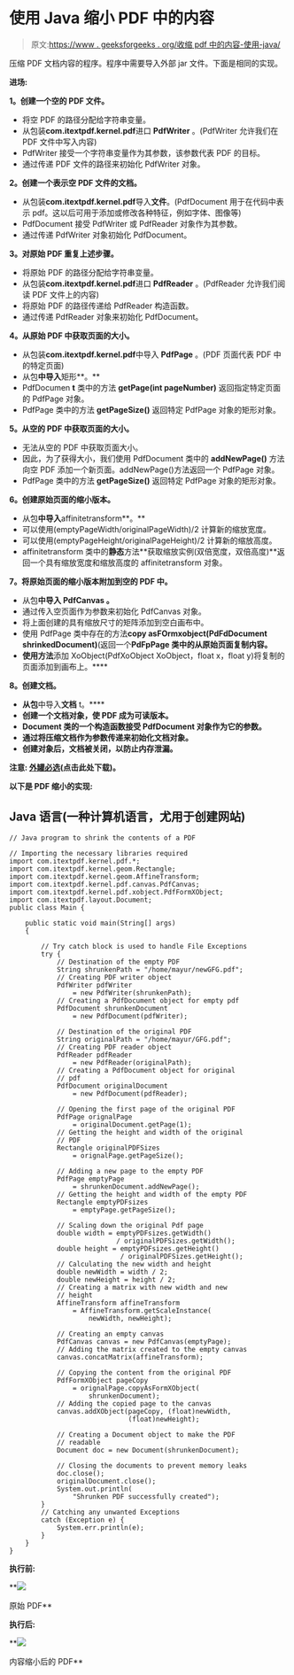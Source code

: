 # 使用 Java 缩小 PDF 中的内容

> 原文:[https://www . geeksforgeeks . org/收缩 pdf 中的内容-使用-java/](https://www.geeksforgeeks.org/shrinking-the-contents-in-a-pdf-using-java/)

压缩 PDF 文档内容的程序。程序中需要导入外部 jar 文件。下面是相同的实现。

**进场:**

**1。创建一个空的 PDF 文件。**

*   将空 PDF 的路径分配给字符串变量。
*   从包装**com.itextpdf.kernel.pdf**进口 **PdfWriter** 。(PdfWriter 允许我们在 PDF 文件中写入内容)
*   PdfWriter 接受一个字符串变量作为其参数，该参数代表 PDF 的目标。
*   通过传递 PDF 文件的路径来初始化 PdfWriter 对象。

**2。创建一个表示空 PDF 文件的文档。**

*   从包装**com.itextpdf.kernel.pdf**导入**文件**。(PdfDocument 用于在代码中表示 pdf。这以后可用于添加或修改各种特征，例如字体、图像等)
*   PdfDocument 接受 PdfWriter 或 PdfReader 对象作为其参数。
*   通过传递 PdfWriter 对象初始化 PdfDocument。

**3。对原始 PDF 重复上述步骤。**

*   将原始 PDF 的路径分配给字符串变量。
*   从包装**com.itextpdf.kernel.pdf**进口 **PdfReader** 。(PdfReader 允许我们阅读 PDF 文件上的内容)
*   将原始 PDF 的路径传递给 PdfReader 构造函数。
*   通过传递 PdfReader 对象来初始化 PdfDocument。

**4。从原始 PDF 中获取页面的大小。**

*   从包装**com.itextpdf.kernel.pdf**中导入 **PdfPage** 。(PDF 页面代表 PDF 中的特定页面)
*   从包**中导入**矩形**。**
*   PdfDocumen **t** 类中的方法 **getPage(int pageNumber)** 返回指定特定页面的 PdfPage 对象。
*   PdfPage 类中的方法 **getPageSize()** 返回特定 PdfPage 对象的矩形对象。

**5。从空的 PDF 中获取页面的大小。**

*   无法从空的 PDF 中获取页面大小。
*   因此，为了获得大小，我们使用 PdfDocument 类中的 **addNewPage()** 方法向空 PDF 添加一个新页面。addNewPage()方法返回一个 PdfPage 对象。
*   PdfPage 类中的方法 **getPageSize()** 返回特定 PdfPage 对象的矩形对象。

**6。创建原始页面的缩小版本。**

*   从包**中导入**affinitetransform**。**
*   可以使用(emptyPageWidth/originalPageWidth)/2 计算新的缩放宽度。
*   可以使用(emptyPageHeight/originalPageHeight)/2 计算新的缩放高度。
*   affinitetransform 类中的**静态**方法**获取缩放实例(双倍宽度，双倍高度)**返回一个具有缩放宽度和缩放高度的 affinitetransform 对象。

**7。将原始页面的缩小版本附加到空的 PDF 中。**

*   从包**中导入 **PdfCanvas** 。**
*   通过传入空页面作为参数来初始化 PdfCanvas 对象。
*   将上面创建的具有缩放尺寸的矩阵添加到空白画布中。
*   使用 PdfPage 类中存在的方法**copy asFOrmxobject(PdFdDocument shrinkedDocument)**(返回一个**PdFpPage 类中的从原始页面复制内容。**
*   **使用方法**添加 XoObject(PdfXoObject XoObject，float x，float y)将复制的页面添加到画布上。****

****8。创建文档。****

*   **从包**中导入**文档** t。****
*   **创建一个文档对象，使 PDF 成为可读版本。**
*   **Document 类的一个构造函数接受 PdfDocument 对象作为它的参数。**
*   **通过将压缩文档作为参数传递来初始化文档对象。**
*   **创建对象后，文档被关闭，以防止内存泄漏。** 

****注意:** [外罐必选](https://jar-download.com/?search_box=com.itextpdf.layout)(点击此处下载)。**

**以下是 PDF 缩小的实现:**

## **Java 语言(一种计算机语言，尤用于创建网站)**

```
// Java program to shrink the contents of a PDF

// Importing the necessary libraries required
import com.itextpdf.kernel.pdf.*;
import com.itextpdf.kernel.geom.Rectangle;
import com.itextpdf.kernel.geom.AffineTransform;
import com.itextpdf.kernel.pdf.canvas.PdfCanvas;
import com.itextpdf.kernel.pdf.xobject.PdfFormXObject;
import com.itextpdf.layout.Document;
public class Main {

    public static void main(String[] args)
    {

        // Try catch block is used to handle File Exceptions
        try {
            // Destination of the empty PDF
            String shrunkenPath = "/home/mayur/newGFG.pdf";
            // Creating PDF writer object
            PdfWriter pdfWriter
                = new PdfWriter(shrunkenPath);
            // Creating a PdfDocument object for empty pdf
            PdfDocument shrunkenDocument
                = new PdfDocument(pdfWriter);

            // Destination of the original PDF
            String originalPath = "/home/mayur/GFG.pdf";
            // Creating PDF reader object
            PdfReader pdfReader
                = new PdfReader(originalPath);
            // Creating a PdfDocument object for original
            // pdf
            PdfDocument originalDocument
                = new PdfDocument(pdfReader);

            // Opening the first page of the original PDF
            PdfPage orignalPage
                = originalDocument.getPage(1);
            // Getting the height and width of the original
            // PDF
            Rectangle originalPDFSizes
                = orignalPage.getPageSize();

            // Adding a new page to the empty PDF
            PdfPage emptyPage
                = shrunkenDocument.addNewPage();
            // Getting the height and width of the empty PDF
            Rectangle emptyPDFsizes
                = emptyPage.getPageSize();

            // Scaling down the original Pdf page
            double width = emptyPDFsizes.getWidth()
                           / originalPDFSizes.getWidth();
            double height = emptyPDFsizes.getHeight()
                            / originalPDFSizes.getHeight();
            // Calculating the new width and height
            double newWidth = width / 2;
            double newHeight = height / 2;
            // Creating a matrix with new width and new
            // height
            AffineTransform affineTransform
                = AffineTransform.getScaleInstance(
                    newWidth, newHeight);

            // Creating an empty canvas
            PdfCanvas canvas = new PdfCanvas(emptyPage);
            // Adding the matrix created to the empty canvas
            canvas.concatMatrix(affineTransform);

            // Copying the content from the original PDF
            PdfFormXObject pageCopy
                = orignalPage.copyAsFormXObject(
                    shrunkenDocument);
            // Adding the copied page to the canvas
            canvas.addXObject(pageCopy, (float)newWidth,
                              (float)newHeight);

            // Creating a Document object to make the PDF
            // readable
            Document doc = new Document(shrunkenDocument);

            // Closing the documents to prevent memory leaks
            doc.close();
            originalDocument.close();
            System.out.println(
                "Shrunken PDF successfully created");
        }
        // Catching any unwanted Exceptions
        catch (Exception e) {
            System.err.println(e);
        }
    }
}
```

****执行前:****

**![](img/6e6d1e12c82fd41215f180f809af7251.png)

原始 PDF** 

****执行后:****

**![](img/64767c083d644614ccdb54037493b1d5.png)

内容缩小后的 PDF**
